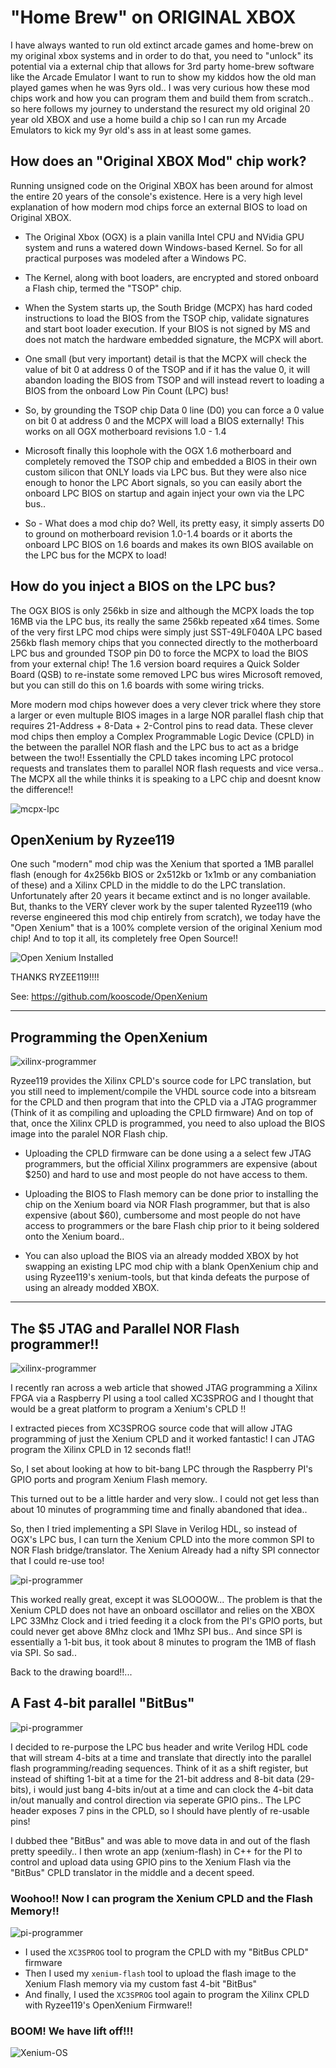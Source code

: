 # "Home Brew" on ORIGINAL XBOX 

I have always wanted to run old extinct arcade games and home-brew on my original xbox systems and in order to do that, you need to "unlock" its potential via a external chip that allows for 3rd party home-brew software like the Arcade Emulator I want to run to show my kiddos how the old man played games when he was 9yrs old..  I was very curious how these mod chips work and how you can program them and build them from scratch.. so here follows my journey to understand the  resurect my old original 20 year old XBOX and use a home build a chip so I can run my Arcade Emulators to kick my 9yr old's ass in at least some games.

## How does an "Original XBOX Mod" chip work?
Running unsigned code on the Original XBOX has been around for almost the entire 20 years of the console's existence. Here is a very high level explanation of how modern mod chips force an external BIOS to load on Original XBOX.

- The Original Xbox (OGX) is a plain vanilla Intel CPU and NVidia GPU system and runs a watered down Windows-based Kernel. So for all practical purposes was modeled after a Windows PC.

- The Kernel, along with boot loaders, are encrypted and stored onboard a Flash chip, termed the "TSOP" chip. 

- When the System starts up, the South Bridge (MCPX) has hard coded instructions to load the BIOS from the TSOP chip, validate signatures and start boot loader execution. If your BIOS is not signed by MS and does not match the hardware embedded signature, the MCPX will abort.

- One small (but very important) detail is that the MCPX will check the value of bit 0 at address 0 of the TSOP and if it has the value 0, it will abandon loading the BIOS from TSOP and will instead revert to loading a BIOS from the onboard Low Pin Count (LPC) bus!

- So, by grounding the TSOP chip Data 0 line (D0) you can force a 0 value on bit 0 at address 0 and the MCPX will load a BIOS externally! This works on all OGX motherboard revisions 1.0 - 1.4 

- Microsoft finally this loophole with the OGX 1.6 motherboard and completely removed the TSOP chip and embedded a BIOS in their own custom silicon that ONLY loads via LPC bus.  But they were also nice enough to honor the LPC Abort signals, so you can easily abort the onboard LPC BIOS on startup and again inject your own via the LPC bus..

- So - What does a mod chip do?  Well, its pretty easy, it simply asserts D0 to ground on motherboard revision 1.0-1.4 boards or it aborts the onboard LPC BIOS on 1.6 boards and makes its own BIOS available on the LPC bus for the MCPX to load!

## How do you inject a BIOS on the LPC bus?


The OGX BIOS is only 256kb in size and although the MCPX loads the top 16MB via the LPC bus, its really the same 256kb repeated x64 times. Some of the very first LPC mod chips were simply just SST-49LF040A LPC based 256kb flash memory chips that you connected directly to the motherboard LPC bus and grounded TSOP pin D0 to force the MCPX to load the BIOS from your external chip!  The 1.6 version board requires a Quick Solder Board (QSB) to re-instate some removed LPC bus wires Microsoft removed, but you can still do this on 1.6 boards with some wiring tricks.

More modern mod chips however does a very clever trick where they store a larger or even multuple BIOS images in a large NOR parallel flash chip that requires 21-Address + 8-Data + 2-Control pins to read data. These clever mod chips then employ a Complex Programmable Logic Device (CPLD) in the between the parallel NOR flash and the LPC bus to act as a bridge between the two!!  Essentially the CPLD takes incoming LPC protocol requests and translates them to parallel NOR flash requests and vice versa..  The MCPX all the while thinks it is speaking to a LPC chip and doesnt know the difference!!

![mcpx-lpc](images/mcpx-lpc.png)

## OpenXenium by Ryzee119

One such "modern" mod chip was the Xenium that sported a 1MB parallel flash (enough for 4x256kb BIOS or 2x512kb or 1x1mb or any combaniation of these) and a Xilinx CPLD in the middle to do the LPC translation. Unfortunately after 20 years it became extinct and is no longer available. But, thanks to the VERY clever work by the super talented Ryzee119 (who reverse engineered this mod chip entirely from scratch), we today have the "Open Xenium" that is a 100% complete version of the original Xenium mod chip! And to top it all, its completely free Open Source!!

![Open Xenium Installed](https://github.com/Ryzee119/OpenXenium/blob/master/Images/20191018_212705.jpg?raw=true)

THANKS RYZEE119!!!!

See: https://github.com/kooscode/OpenXenium


-------------
## Programming the OpenXenium

![xilinx-programmer](images/xilinx-programmer.jpg)

Ryzee119 provides the Xilinx CPLD's source code for LPC translation, but you still need to implement/compile the VHDL source code into a bitsream for the CPLD and then program that into the CPLD via a JTAG programmer (Think of it as compiling and uploading the CPLD firmware) And on top of that, once the Xilinx CPLD is programmed, you need to also upload the BIOS image into the paralel NOR Flash chip. 

- Uploading the CPLD firmware can be done using a a select few JTAG programmers, but the official Xilinx programmers are expensive (about $250) and hard to use and most people do not have access to them. 

- Uploading the BIOS to Flash memory can be done prior to installing the chip on the Xenium board via NOR Flash programmer, but that is also expensive (about $60), cumbersome and most people do not have access to programmers or the bare Flash chip prior to it being soldered onto the Xenium board..  

- You can also upload the BIOS via an already modded XBOX by hot swapping an existing LPC mod chip with a blank OpenXenium chip and using Ryzee119's xenium-tools, but that kinda defeats the purpose of using an already modded XBOX.

-------------
## The $5 JTAG and Parallel NOR Flash programmer!!  

![xilinx-programmer](images/five-bucks.png)

I recently ran across a web article that showed JTAG programming a Xilinx FPGA via a Raspberry PI using a tool called XC3SPROG and I thought that would be a great platform to program a Xenium's CPLD !!

I extracted pieces from XC3SPROG source code that will allow JTAG programming of just the Xenium CPLD and it worked fantastic! I can JTAG program the Xilinx CPLD in 12 seconds flat!! 

So, I set about looking at how to bit-bang LPC through the Raspberry PI's GPIO ports and program Xenium Flash memory.

This turned out to be a little harder and very slow.. I could not get less than about 10 minutes of programming time and finally abandoned that idea.. 

So, then I tried implementing a SPI Slave in Verilog HDL, so instead of OGX's LPC bus, I can turn the Xenium CPLD into the more common SPI to NOR Flash bridge/translator. The Xenium Already had a nifty SPI connector that I could re-use too!

![pi-programmer](images/pi-spi.jpg)

This worked really great, except it was SLOOOOW... The problem is that the Xenium CPLD does not have an onboard oscillator and relies on the XBOX LPC 33Mhz Clock and i tried feeding it a clock from the PI's GPIO ports, but could never get above 8Mhz clock and 1Mhz SPI bus..  And since SPI is essentially a 1-bit bus, it took about 8 minutes to program the 1MB of flash via SPI. So sad..

Back to the drawing board!!...

## A Fast 4-bit parallel "BitBus" 

![pi-programmer](images/bitbus2flash.png)

I decided to re-purpose the LPC bus header and write Verilog HDL code that will stream 4-bits at a time and translate that directly into the parallel flash programming/reading sequences. Think of it as a shift register, but instead of shifting 1-bit at a time for the 21-bit address and 8-bit data (29-bits), i would just bang 4-bits in/out at a time and can clock the 4-bit data in/out manually and control direction via seperate GPIO pins..  The LPC header exposes 7 pins in the CPLD, so I should have plently of re-usable pins! 

I dubbed thee "BitBus" and was able to move data in and out of the flash pretty speedily.. I then wrote an app (xenium-flash) in C++ for the PI to control and upload data using GPIO pins to the Xenium Flash via the "BitBus" CPLD translator in the middle and a decent speed.

### Woohoo!! Now I can program the Xenium CPLD and the Flash Memory!!

![pi-programmer](images/bitbus.png)

- I used the `XC3SPROG` tool to program the CPLD with my "BitBus CPLD" firmware
- Then I used my `xenium-flash` tool to upload the flash image to the Xenium Flash memory via my custom fast 4-bit "BitBus"
- And finally, I used the `XC3SPROG` tool again to program the Xilinx CPLD with Ryzee119's OpenXenium Firmware!!

### BOOM! We have lift off!!!

![Xenium-OS](images/xenium-os.jpg)

